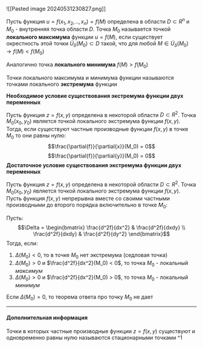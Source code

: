 ![[Pasted image 20240531230827.png]]

Пусть функция $u = f(x_1, x_2, .., x_n) = f(M)$ определена в области $D \subset R^n$ и $M_0$ - внутренняя точка области $D$. Точка $M_0$ называется точкой **локального максимума** функции $u = f(M)$, если существует окрестность этой точки $\dot{U}_{\delta}(M_0) \subset D$ такой, что для любой $M \in \dot{U}_{\delta}(M_0) \to f(M) < f(M_0)$ 

Аналогично точка **локального минимума** $f(M) > f(M_0)$

Точки локального максимума и минимума функции называются точками локального **экстремума** функции

**Необходимое условие существования экстремума функции двух переменных**

Пусть функция $z = f(x, y)$ определена в некоторой области $D \subset R^2$. Точка $M_0(x_0,y_0)$ является точкой локального экстремума функции $f(x, y)$. Тогда, если существуют частные производные функции $f(x,y)$ в точке $M_0$ то они равны нулю:
$$\frac{\partial{f}}{\partial{x}}(M_0) = 0$$
$$\frac{\partial{f}}{\partial{y}}(M_0) = 0$$
**Достаточное условие существования экстремума функции двух переменных**

Пусть функция $z = f(x, y)$ определена в некоторой области $D \subset R^2$. Точка $M_0(x_0,y_0)$ является точкой локального экстремума функции $f(x, y)$. Пусть функция $f(x,y)$ непрерывна вместе со своими частными производными до второго порядка включительно в точке $M_0$:

Пусть:
$$\Delta = \begin{bmatrix}
\frac{d^2f}{dx^2} & \frac{d^2f}{dxdy} \\
\frac{d^2f}{dxdy} & \frac{d^2f}{dy^2}
\end{bmatrix}$$
Тогда, если:

1. $\Delta(M_0) < 0$, то в точке $M_0$ нет экстремума (седловая точка)
2. $\Delta(M_0) > 0$ и $\frac{d^2f}{dx^2}(M_0) < 0$, то точка $M_0$ - локальный *максимум*
3. $\Delta(M_0) > 0$ и $\frac{d^2f}{dx^2}(M_0) > 0$, то точка $M_0$ - локальный *минимум*

Если $\Delta(M_0) = 0$, то теорема ответа про точку $M_0$ не дает

---
#### Дополнительная информация

Точки в которых частные производные функции $z = f(x,y)$ существуют и одновременно равны нулю называются стационарными точками ^1